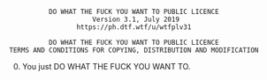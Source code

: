               DO WHAT THE FUCK YOU WANT TO PUBLIC LICENCE
                         Version 3.1, July 2019
                     https://ph.dtf.wtf/u/wtfplv31

              DO WHAT THE FUCK YOU WANT TO PUBLIC LICENCE
    TERMS AND CONDITIONS FOR COPYING, DISTRIBUTION AND MODIFICATION

0. You just DO WHAT THE FUCK YOU WANT TO.
